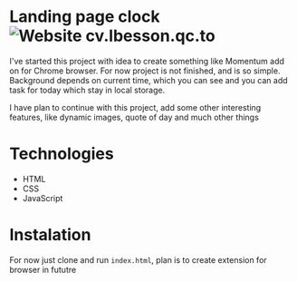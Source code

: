 # Landing page clock ![Website cv.lbesson.qc.to](https://img.shields.io/website-up-down-green-red/http/cv.lbesson.qc.to.svg)



I've started this project with idea to create something like Momentum add on for Chrome browser.
For now project is not finished, and is so simple. Background depends on current time, which you can see and you can add task for today which stay in local storage.

I have plan to continue with this project, add some other interesting features, like dynamic images, quote of day and much other things

# Technologies
  - HTML
  - CSS
  - JavaScript

# Instalation
For now just clone and run `index.html`, plan is to create extension for browser in fututre

